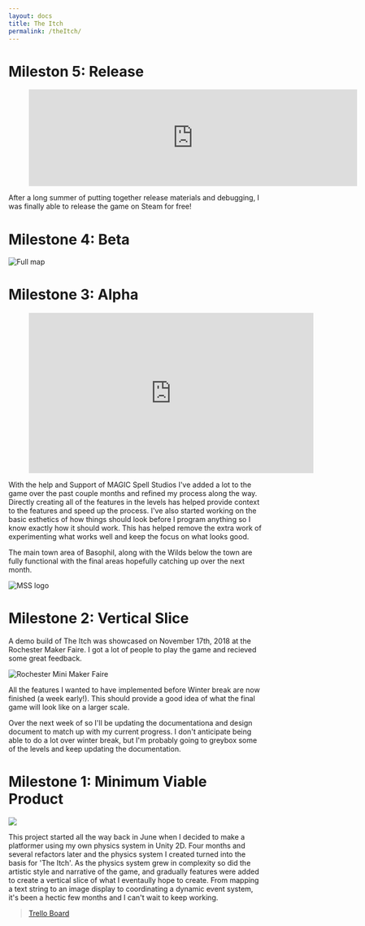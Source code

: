 ```yaml
---
layout: docs
title: The Itch
permalink: /theItch/
---
```


# Mileston 5: Release

<figure>
<iframe src="https://store.steampowered.com/widget/1095520/" frameborder="0" width="646" height="190"></iframe>
</figure>

After a long summer of putting together release materials and debugging, I was finally able to release the game on Steam for free! 

# Milestone 4: Beta

![Full map]({{site.url}}/media/TheItch/After.png)

# Milestone 3: Alpha

<figure>
<iframe width="560" height="315" src="https://www.youtube.com/embed/ihcOgFfzN0o" frameborder="0" allow="accelerometer; autoplay; encrypted-media; gyroscope; picture-in-picture" allowfullscreen></iframe>
</figure>


With the help and Support of MAGIC Spell Studios I've added a lot to the game over the past couple months and refined my process along the way. Directly creating all of the features in the levels has helped provide context to the features and speed up the process. I've also started working on the basic esthetics of how things should look before I program anything so I know exactly how it should work. This has helped remove the extra work of experimenting what works well and keep the focus on what looks good.

The main town area of Basophil, along with the Wilds below the town are fully functional with the final areas hopefully catching up over the next month.

![MSS logo]({{site.url}}/media/icon/MAGICspell.jpg)

# Milestone 2: Vertical Slice
A demo build of The Itch was showcased on November 17th, 2018 at the Rochester Maker Faire. I got a lot of people to play the game and recieved some great feedback.

![Rochester Mini Maker Faire]({{site.url}}/media/icon/Rochester_MF_Logo_long_border.png)


All the features I wanted to have implemented before Winter break are now finished (a week early!). This should provide a good idea of what the final game will look like on a larger scale.

Over the next week of so I'll be updating the documentationa and design document to match up with my current progress. I don't anticipate being able to do a lot over winter break, but I'm probably going to greybox some of the levels and keep updating the documentation.

# Milestone 1: Minimum Viable Product

![]({{site.url}}/media/TheItch/theItchScreenshot.png)

This project started all the way back in June when I decided to make a platformer using my own physics system in Unity 2D. Four months and several refactors later and the physics system I created turned into the basis for 'The Itch'. As the physics system grew in complexity so did the artistic style and narrative of the game, and gradually features were added to create a vertical slice of what I eventaully hope to create. From mapping a text string to an image display to coordinating a dynamic event system, it's been a hectic few months and I can't wait to keep working.

<blockquote class="trello-board-compact">
  <a href="https://trello.com/b/McqO6zw9/the-itch">Trello Board</a>
</blockquote>
<script src="https://p.trellocdn.com/embed.min.js"></script>

